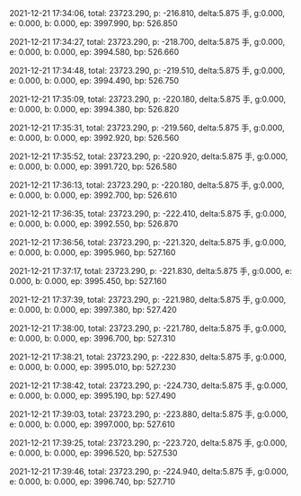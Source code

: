 2021-12-21 17:34:06, total: 23723.290, p: -216.810, delta:5.875 手, g:0.000, e: 0.000, b: 0.000, ep: 3997.990, bp: 526.850

2021-12-21 17:34:27, total: 23723.290, p: -218.700, delta:5.875 手, g:0.000, e: 0.000, b: 0.000, ep: 3994.580, bp: 526.660

2021-12-21 17:34:48, total: 23723.290, p: -219.510, delta:5.875 手, g:0.000, e: 0.000, b: 0.000, ep: 3994.490, bp: 526.750

2021-12-21 17:35:09, total: 23723.290, p: -220.180, delta:5.875 手, g:0.000, e: 0.000, b: 0.000, ep: 3994.380, bp: 526.820

2021-12-21 17:35:31, total: 23723.290, p: -219.560, delta:5.875 手, g:0.000, e: 0.000, b: 0.000, ep: 3992.920, bp: 526.560

2021-12-21 17:35:52, total: 23723.290, p: -220.920, delta:5.875 手, g:0.000, e: 0.000, b: 0.000, ep: 3991.720, bp: 526.580

2021-12-21 17:36:13, total: 23723.290, p: -220.180, delta:5.875 手, g:0.000, e: 0.000, b: 0.000, ep: 3992.700, bp: 526.610

2021-12-21 17:36:35, total: 23723.290, p: -222.410, delta:5.875 手, g:0.000, e: 0.000, b: 0.000, ep: 3992.550, bp: 526.870

2021-12-21 17:36:56, total: 23723.290, p: -221.320, delta:5.875 手, g:0.000, e: 0.000, b: 0.000, ep: 3995.960, bp: 527.160

2021-12-21 17:37:17, total: 23723.290, p: -221.830, delta:5.875 手, g:0.000, e: 0.000, b: 0.000, ep: 3995.450, bp: 527.160

2021-12-21 17:37:39, total: 23723.290, p: -221.980, delta:5.875 手, g:0.000, e: 0.000, b: 0.000, ep: 3997.380, bp: 527.420

2021-12-21 17:38:00, total: 23723.290, p: -221.780, delta:5.875 手, g:0.000, e: 0.000, b: 0.000, ep: 3996.700, bp: 527.310

2021-12-21 17:38:21, total: 23723.290, p: -222.830, delta:5.875 手, g:0.000, e: 0.000, b: 0.000, ep: 3995.010, bp: 527.230

2021-12-21 17:38:42, total: 23723.290, p: -224.730, delta:5.875 手, g:0.000, e: 0.000, b: 0.000, ep: 3995.190, bp: 527.490

2021-12-21 17:39:03, total: 23723.290, p: -223.880, delta:5.875 手, g:0.000, e: 0.000, b: 0.000, ep: 3997.000, bp: 527.610

2021-12-21 17:39:25, total: 23723.290, p: -223.720, delta:5.875 手, g:0.000, e: 0.000, b: 0.000, ep: 3996.520, bp: 527.530

2021-12-21 17:39:46, total: 23723.290, p: -224.940, delta:5.875 手, g:0.000, e: 0.000, b: 0.000, ep: 3996.740, bp: 527.710